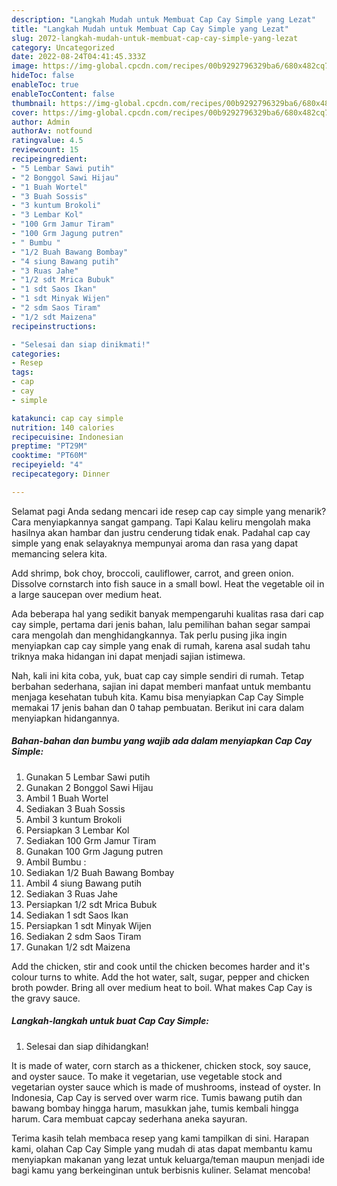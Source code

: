 ```yaml
---
description: "Langkah Mudah untuk Membuat Cap Cay Simple yang Lezat"
title: "Langkah Mudah untuk Membuat Cap Cay Simple yang Lezat"
slug: 2072-langkah-mudah-untuk-membuat-cap-cay-simple-yang-lezat
category: Uncategorized
date: 2022-08-24T04:41:45.333Z
image: https://img-global.cpcdn.com/recipes/00b9292796329ba6/680x482cq70/cap-cay-simple-foto-resep-utama.jpg
hideToc: false
enableToc: true
enableTocContent: false
thumbnail: https://img-global.cpcdn.com/recipes/00b9292796329ba6/680x482cq70/cap-cay-simple-foto-resep-utama.jpg
cover: https://img-global.cpcdn.com/recipes/00b9292796329ba6/680x482cq70/cap-cay-simple-foto-resep-utama.jpg
author: Admin
authorAv: notfound
ratingvalue: 4.5
reviewcount: 15
recipeingredient:
- "5 Lembar Sawi putih"
- "2 Bonggol Sawi Hijau"
- "1 Buah Wortel"
- "3 Buah Sossis"
- "3 kuntum Brokoli"
- "3 Lembar Kol"
- "100 Grm Jamur Tiram"
- "100 Grm Jagung putren"
- " Bumbu "
- "1/2 Buah Bawang Bombay"
- "4 siung Bawang putih"
- "3 Ruas Jahe"
- "1/2 sdt Mrica Bubuk"
- "1 sdt Saos Ikan"
- "1 sdt Minyak Wijen"
- "2 sdm Saos Tiram"
- "1/2 sdt Maizena"
recipeinstructions:

- "Selesai dan siap dinikmati!"
categories:
- Resep
tags:
- cap
- cay
- simple

katakunci: cap cay simple 
nutrition: 140 calories
recipecuisine: Indonesian
preptime: "PT29M"
cooktime: "PT60M"
recipeyield: "4"
recipecategory: Dinner

---
```



Selamat pagi Anda sedang mencari ide resep cap cay simple yang menarik? Cara menyiapkannya sangat gampang. Tapi Kalau keliru mengolah maka hasilnya akan hambar dan justru cenderung tidak enak. Padahal cap cay simple yang enak selayaknya mempunyai aroma dan rasa yang dapat memancing selera kita.


Add shrimp, bok choy, broccoli, cauliflower, carrot, and green onion. Dissolve cornstarch into fish sauce in a small bowl. Heat the vegetable oil in a large saucepan over medium heat.

Ada beberapa hal yang sedikit banyak mempengaruhi kualitas rasa dari cap cay simple, pertama dari jenis bahan, lalu pemilihan bahan segar sampai cara mengolah dan menghidangkannya. Tak perlu pusing jika ingin menyiapkan cap cay simple yang enak di rumah, karena asal sudah tahu triknya maka hidangan ini dapat menjadi sajian istimewa.


Nah, kali ini kita coba, yuk, buat cap cay simple sendiri di rumah. Tetap berbahan sederhana, sajian ini dapat memberi manfaat untuk membantu menjaga kesehatan tubuh kita. Kamu bisa menyiapkan Cap Cay Simple memakai 17 jenis bahan dan 0 tahap pembuatan. Berikut ini cara dalam menyiapkan hidangannya.

<!--inarticleads1-->

##### Bahan-bahan dan bumbu yang wajib ada dalam menyiapkan Cap Cay Simple:

1. Gunakan 5 Lembar Sawi putih
1. Gunakan 2 Bonggol Sawi Hijau
1. Ambil 1 Buah Wortel
1. Sediakan 3 Buah Sossis
1. Ambil 3 kuntum Brokoli
1. Persiapkan 3 Lembar Kol
1. Sediakan 100 Grm Jamur Tiram
1. Gunakan 100 Grm Jagung putren
1. Ambil  Bumbu :
1. Sediakan 1/2 Buah Bawang Bombay
1. Ambil 4 siung Bawang putih
1. Sediakan 3 Ruas Jahe
1. Persiapkan 1/2 sdt Mrica Bubuk
1. Sediakan 1 sdt Saos Ikan
1. Persiapkan 1 sdt Minyak Wijen
1. Sediakan 2 sdm Saos Tiram
1. Gunakan 1/2 sdt Maizena


Add the chicken, stir and cook until the chicken becomes harder and it&#39;s colour turns to white. Add the hot water, salt, sugar, pepper and chicken broth powder. Bring all over medium heat to boil. What makes Cap Cay is the gravy sauce. 

<!--inarticleads2-->

##### Langkah-langkah untuk buat Cap Cay Simple:


1. Selesai dan siap dihidangkan!

It is made of water, corn starch as a thickener, chicken stock, soy sauce, and oyster sauce. To make it vegetarian, use vegetable stock and vegetarian oyster sauce which is made of mushrooms, instead of oyster. In Indonesia, Cap Cay is served over warm rice. Tumis bawang putih dan bawang bombay hingga harum, masukkan jahe, tumis kembali hingga harum. Cara membuat capcay sederhana aneka sayuran. 

Terima kasih telah membaca resep yang kami tampilkan di sini. Harapan kami, olahan Cap Cay Simple yang mudah di atas dapat membantu kamu menyiapkan makanan yang lezat untuk keluarga/teman maupun menjadi ide bagi kamu yang berkeinginan untuk berbisnis kuliner. Selamat mencoba!
